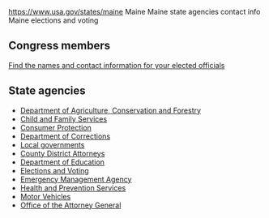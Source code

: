 

https://www.usa.gov/states/maine
Maine
Maine state agencies contact info
Maine elections and voting

Congress members
----------------

[Find the names and contact information for your elected officials](https://www.usa.gov/elected-officials)

State agencies
--------------

* [Department of Agriculture, Conservation and Forestry](https://www.maine.gov/dacf/)
* [Child and Family Services](https://www.maine.gov/dhhs/programs-services/human-services)
* [Consumer Protection](https://www.maine.gov/ag/consumer/index.shtml)
* [Department of Corrections](https://www.maine.gov/corrections/)
* [Local governments](https://aroostook.me.us/maine-counties/)
* [County District Attorneys](https://www.mainecounties.org/district-attorneys.html)
* [Department of Education](https://www.maine.gov/doe/home)
* [Elections and Voting](https://www.maine.gov/sos/cec/elec/index.html)
* [Emergency Management Agency](https://www.maine.gov/mema/)
* [Health and Prevention Services](https://www.maine.gov/dhhs/programs-services/health-prevention-services)
* [Motor Vehicles](https://www.maine.gov/sos/bmv/)
* [Office of the Attorney General](https://www.maine.gov/ag/index.shtml)
